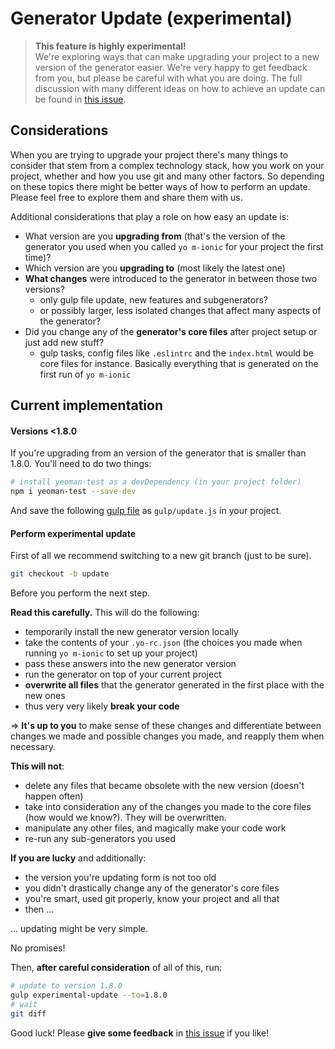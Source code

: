 # Generator Update (experimental)

> **This feature is highly experimental!**  
> We're exploring ways that can make upgrading your project to a new version of the generator easier. We're very happy to get feedback from you, but please be careful with what you are doing. The full discussion with many different ideas on how to achieve an update can be found in [this issue](https://github.com/mwaylabs/generator-m-ionic/issues/158).


## Considerations
When you are trying to upgrade your project there's many things to consider that stem from a complex technology stack, how you work on your project, whether and how you use git and many other factors. So depending on these topics there might be better ways of how to perform an update. Please feel free to explore them and share them with us.

Additional considerations that play a role on how easy an update is:
- What version are you **upgrading from** (that's the version of the generator you used when you called `yo m-ionic` for your project the first time)?
- Which version are you **upgrading to** (most likely the latest one)
- **What changes** were introduced to the generator in between those two versions?
  - only gulp file update, new features and subgenerators?
  - or possibly larger, less isolated changes that affect many aspects of the generator?
- Did you change any of the **generator's core files** after project setup or just add new stuff?
  - gulp tasks, config files like `.eslintrc` and the `index.html` would be core files for instance. Basically everything that is generated on the first run of `yo m-ionic`

## Current implementation

#### Versions <1.8.0
If you're upgrading from an version of the generator that is smaller than 1.8.0. You'll need to do two things:
```sh
# install yeoman-test as a devDependency (in your project folder)
npm i yeoman-test --save-dev
```
And save the following [gulp file](https://github.com/mwaylabs/generator-m-ionic/blob/dev/generators/app/templates/gulp/update.js) as `gulp/update.js` in your project.

#### Perform experimental update
First of all we recommend switching to a new git branch (just to be sure).
```sh
git checkout -b update
```
Before you perform the next step.

**Read this carefully.** This will do the following:
- temporarily install the new generator version locally
- take the contents of your `.yo-rc.json` (the choices you made when running `yo m-ionic` to set up your project)
- pass these answers into the new generator version
- run the generator on top of your current project
- **overwrite all files** that the generator generated in the first place with the new ones
- thus very very likely **break your code**

=> **It's up to you** to make sense of these changes and differentiate between changes we made and possible changes you made, and reapply them when necessary.

**This will not**:
- delete any files that became obsolete with the new version (doesn't happen often)
- take into consideration any of the changes you made to the core files (how would we know?). They will be overwritten.
- manipulate any other files, and magically make your code work
- re-run any sub-generators you used

**If you are lucky** and additionally:
- the version you're updating form is not too old
- you didn't drastically change any of the generator's core files
- you're smart, used git properly, know your project and all that
- then ...

... updating might be very simple.

No promises!

Then, **after careful consideration** of all of this, run:
```sh
# update to version 1.8.0
gulp experimental-update --to=1.8.0
# wait
git diff
```

Good luck! Please **give some feedback** in [this issue](https://github.com/mwaylabs/generator-m-ionic/issues/158) if you like!
